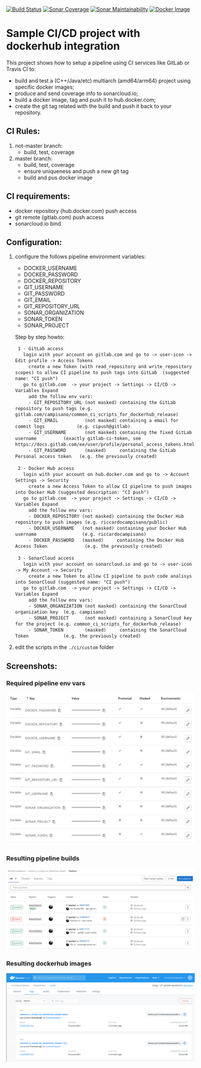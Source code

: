 [![Build Status](https://gitlab.com/campisano/common_ci_scripts_for_dockerhub_release/badges/master/pipeline.svg "Build Status")](https://gitlab.com/campisano/common_ci_scripts_for_dockerhub_release/-/pipelines)
[![Sonar Coverage](https://sonarcloud.io/api/project_badges/measure?project=common_ci_scripts_for_dockerhub_release&metric=coverage "Sonar Coverage")](https://sonarcloud.io/dashboard?id=common_ci_scripts_for_dockerhub_release)
[![Sonar Maintainability](https://sonarcloud.io/api/project_badges/measure?project=common_ci_scripts_for_dockerhub_release&metric=sqale_rating "Sonar Maintainability")](https://sonarcloud.io/dashboard?id=common_ci_scripts_for_dockerhub_release)
[![Docker Image](https://img.shields.io/docker/image-size/riccardocampisano/public/common_ci_scripts_for_dockerhub_release-latest?label=common_ci_scripts_for_dockerhub_release-latest&logo=docker "Docker Image")](https://hub.docker.com/r/riccardocampisano/public/tags?name=common_ci_scripts_for_dockerhub_release)

# Sample CI/CD project with dockerhub integration

This project shows how to setup a pipeline using CI services like GitLab or Travis CI to:
- build and test a (C++/Java/etc) multiarch (amd64/arm64) project using specific docker images;
- produce and send coverage info to sonarcloud.io;
- build a docker image, tag and push it to hub.docker.com;
- create the git tag related with the build and push it back to your repository.



## CI Rules:

1) not-master branch:
    - build, test, coverage
0) master branch:
    - build, test, coverage
    - ensure uniqueness and push a new git tag
    - build and pus docker image



## CI requirements:
- docker repository (hub.docker.com) push access
- git remote (gitlab.com) push access
- sonarcloud.io bind



## Configuration:

1) configure the follows pipeline environment variables:
    - DOCKER_USERNAME
    - DOCKER_PASSWORD
    - DOCKER_REPOSITORY
    - GIT_USERNAME
    - GIT_PASSWORD
    - GIT_EMAIL
    - GIT_REPOSITORY_URL
    - SONAR_ORGANIZATION
    - SONAR_TOKEN
    - SONAR_PROJECT



    Step by step howto:

        1 - GitLab access
          login with your account on gitlab.com and go to -> user-icon -> Edit profile -> Access Tokens
            create a new Token (with read_repository and write_repository scopes) to allow CI pipeline to push tags into GitLab  (suggested name: "CI push")
          go to gitlab.com  -> your project -> Settings -> CI/CD -> Variables Expand
            add the follow env vars:
            - GIT_REPOSITORY_URL (not masked) containing the GitLab repository to push tags (e.g. gitlab.com/campisano/common_ci_scripts_for_dockerhub_release)
            - GIT_EMAIL          (not masked) containing a email for commit logs            (e.g. cipush@gitlab)
            - GIT_USERNAME       (not masked) containing the fixed GitLab username          (exactly gitlab-ci-token, see https://docs.gitlab.com/ee/user/profile/personal_access_tokens.html)
            - GIT_PASSWORD       (masked)     containing the GitLab Personal access token   (e.g. the previously created)

        2 - Docker Hub access
          login with your account on hub.docker.com and go to -> Account Settings -> Security
            create a new Access Token to allow CI pipeline to push images into Docker Hub (suggested description: "CI push")
          go to gitlab.com  -> your project -> Settings -> CI/CD -> Variables Expand
            add the follow env vars:
            - DOCKER_REPOSITORY (not masked) containing the Docker Hub repository to push images (e.g. riccardocampisano/public)
            - DOCKER_USERNAME   (not masked) containing your Docker Hub username                 (e.g. riccardocampisano)
            - DOCKER_PASSWORD   (masked)     containing the Docker Hub Access Token              (e.g. the previously created)

        3 - SonarCloud access
          login with your account on sonarcloud.io and go to -> user-icon -> My Account -> Security
            create a new Token to allow CI pipeline to push code analisys into SonarCloud (suggested name: "CI push")
          go to gitlab.com  -> your project -> Settings -> CI/CD -> Variables Expand
            add the follow env vars:
            - SONAR_ORGANIZATION (not masked) containing the SonarCloud organization key  (e.g. campisano)
            - SONAR_PROJECT      (not masked) containing a SonarCloud key for the project (e.g. common_ci_scripts_for_dockerhub_release)
            - SONAR_TOKEN        (masked)     containing the SonarCloud Token             (e.g. the previously created)





2) edit the scripts in the `./ci/custom` folder



## Screenshots:



### Required pipeline env vars

![Alt text](/doc/README.md/pipeline-env-vars.png?raw=true "pipeline env vars")



### Resulting pipeline builds

![Alt text](/doc/README.md/pipeline-builds.png?raw=true "pipeline builds")



### Resulting dockerhub images

![Alt text](/doc/README.md/dockerhub-images.png?raw=true "dockerhub images")
